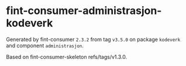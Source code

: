 # fint-consumer-administrasjon-kodeverk

Generated by fint-consumer `2.3.2` from tag `v3.5.0` on package `kodeverk` and component `administrasjon`.

Based on fint-consumer-skeleton refs/tags/v1.3.0.
